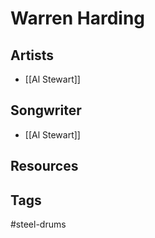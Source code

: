 # Warren Harding

## Artists
- [[Al Stewart]]

## Songwriter
- [[Al Stewart]]

## Resources

## Tags
 #steel-drums
